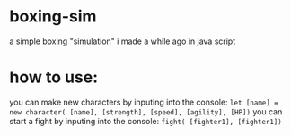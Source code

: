 # boxing-sim
a simple boxing "simulation" i made a while ago in java script <br>

# how to use:
  you can make new characters by inputing into the console: `let [name] = new character( [name], [strength], [speed], [agility], [HP])`
  you can start a fight by inputing into the console: `fight( [fighter1], [fighter1])`
